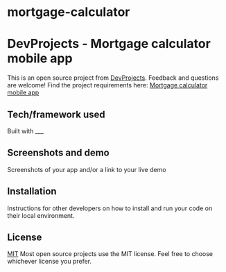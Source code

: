# mortgage-calculator
# DevProjects - Mortgage calculator mobile app

This is an open source project from [DevProjects](http://www.codementor.io/projects). Feedback and questions are welcome!
Find the project requirements here: [Mortgage calculator mobile app](https://www.codementor.io/projects/mobile/mortgage-calculator-mobile-app-d16e4dbmfl)

## Tech/framework used
Built with ___

## Screenshots and demo
Screenshots of your app and/or a link to your live demo

## Installation
Instructions for other developers on how to install and run your code on their local environment.

## License
[MIT](https://choosealicense.com/licenses/mit/)
Most open source projects use the MIT license. Feel free to choose whichever license you prefer.

